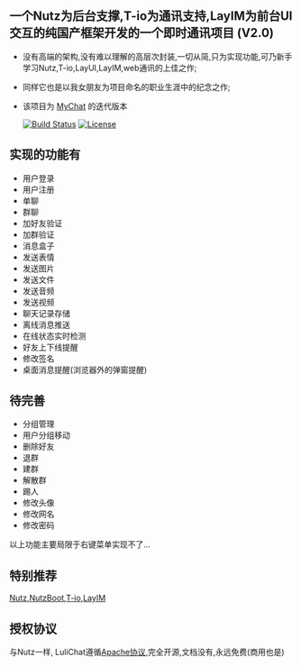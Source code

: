 ## 一个Nutz为后台支撑,T-io为通讯支持,LayIM为前台UI交互的纯国产框架开发的一个即时通讯项目 (V2.0)
- 没有高端的架构,没有难以理解的高层次封装,一切从简,只为实现功能,可乃新手学习Nutz,T-io,LayUI,LayIM,web通讯的上佳之作;
- 同样它也是以我女朋友为项目命名的职业生涯中的纪念之作;
- 该项目为 [MyChat](https://github.com/TopCoderMyDream/MyChat "MyChat") 的迭代版本

  [![Build Status](https://api.travis-ci.org/TopCoderMyDream/LuliChat.png?branch=master)](https://travis-ci.org/TopCoderMyDream/LuliChat)
  [![License](https://img.shields.io/badge/license-Apache%202-4EB1BA.svg)](https://www.apache.org/licenses/LICENSE-2.0.html)
  
##  实现的功能有
- 用户登录
- 用户注册
- 单聊
- 群聊
- 加好友验证
- 加群验证
- 消息盒子
- 发送表情
- 发送图片
- 发送文件
- 发送音频
- 发送视频
- 聊天记录存储
- 离线消息推送
- 在线状态实时检测
- 好友上下线提醒
- 修改签名
- 桌面消息提醒(浏览器外的弹窗提醒)
## 待完善
- 分组管理
- 用户分组移动
- 删除好友
- 退群
- 建群
- 解散群
- 踢人
- 修改头像
- 修改网名
- 修改密码

以上功能主要局限于右键菜单实现不了...

## 特别推荐
   [Nutz](http://nutzam.com/ "Nutz"),[NutzBoot](https://nutz.io/ "NB"),[T-io](https://www.oschina.net/p/t-io "T-io"),[LayIM](http://layim.layui.com)
   
## 授权协议
与Nutz一样, LuliChat遵循[Apache协议](LICENSE),完全开源,文档没有,永远免费(商用也是)